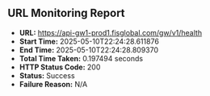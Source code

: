 ## URL Monitoring Report

- **URL:** https://api-gw1-prod1.fisglobal.com/gw/v1/health
- **Start Time:** 2025-05-10T22:24:28.611876
- **End Time:** 2025-05-10T22:24:28.809370
- **Total Time Taken:** 0.197494 seconds
- **HTTP Status Code:** 200
- **Status:** Success
- **Failure Reason:** N/A
